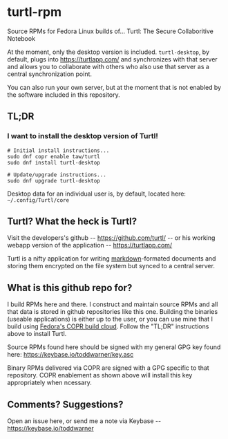 # turtl-rpm
Source RPMs for Fedora Linux builds of... Turtl: The Secure Collaboritive Notebook

At the moment, only the desktop version is included. `turtl-desktop`, by
default, plugs into <https://turtlapp.com/> and synchronizes with that server
and allows you to collaborate with others who also use that server as a central
synchronization point.

You can also run your own server, but at the moment that is not enabled by the
software included in this repository.

## TL;DR

### I want to install the desktop version of Turtl!
```
# Initial install instructions...
sudo dnf copr enable taw/turtl
sudo dnf install turtl-desktop
```

```
# Update/upgrade instructions...
sudo dnf upgrade turtl-desktop
```

Desktop data for an individual user is, by default, located here: `~/.config/Turtl/core`

## Turtl? What the heck is Turtl?

Visit the developers's github -- https://github.com/turtl/ -- or his working
webapp version of the application -- https://turtlapp.com/

Turtl is a nifty application for writing
[markdown](https://en.wikipedia.org/wiki/Markdown)-formated documents and
storing them encrypted on the file system but synced to a central server.

## What is this github repo for?

I build RPMs here and there. I construct and maintain source RPMs and all that
data is stored in github repositories like this one. Building the binaries
(useable applications) is either up to the user, or you can use mine that I
build using [Fedora's COPR build cloud](https://copr.fedorainfracloud.org).
Follow the "TL;DR" instructions above to install Turtl.

Source RPMs found here should be signed with my general GPG key found here:
<https://keybase.io/toddwarner/key.asc>

Binary RPMs delivered via COPR are signed with a GPG specific to that
repository. COPR enablement as shown above will install this key appropriately
when ncessary.

## Comments? Suggestions?
Open an issue here, or send me a note via Keybase -- https://keybase.io/toddwarner
